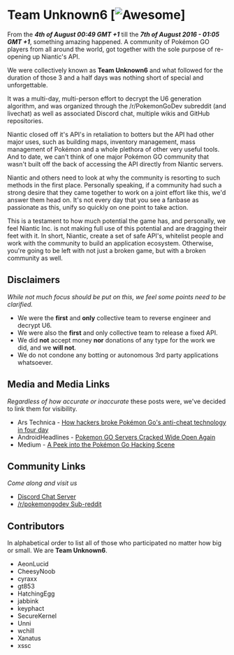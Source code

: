 # Team Unknown6 [![Awesome](https://cdn.rawgit.com/sindresorhus/awesome/d7305f38d29fed78fa85652e3a63e154dd8e8829/media/badge.svg)]

From the _**4th of August 00:49 GMT +1**_ till the _**7th of August 2016 - 01:05 GMT +1**_, something amazing happened.
A community of Pokémon GO players from all around the world, got together with the sole purpose of re-opening up Niantic's API.

We were collectively known as **Team Unknown6** and what followed for the duration of those 3 and a half days was nothing short of special and unforgettable.

It was a multi-day, multi-person effort to decrypt the U6 generation algorithm, and was organized through the /r/PokemonGoDev subreddit (and livechat) as well as associated Discord chat, multiple wikis and GitHub repositories.

Niantic closed off it's API's in retaliation to botters but the API had other major uses, such as building maps, inventory management, mass management of Pokémon and a whole plethora of other very useful tools.
And to date, we can't think of one major Pokémon GO community that wasn't built off the back of accessing the API directly from Niantic servers.

Niantic and others need to look at why the community is resorting to such methods in the first place.
Personally speaking, if a community had such a strong desire that they came together to work on a joint effort like this, we'd answer them head on.
It's not every day that you see a fanbase as passionate as this, unify so quickly on one point to take action.

This is a testament to how much potential the game has, and personally, we feel Niantic Inc. is not making full use of this potential and are dragging their feet with it.
In short, Niantic, create a set of safe API's, whitelist people and work with the community to build an application ecosystem.
Otherwise, you're going to be left with not just a broken game, but with a broken community as well.

## Disclaimers

_While not much focus should be put on this, we feel some points need to be clarified._

* We were the **first** and **only** collective team to reverse engineer and decrypt U6.
* We were also the **first** and only collective team to release a fixed API.
* We did **not** accept money **nor** donations of any type for the work we did, and we **will not**.
* We do not condone any botting or autonomous 3rd party applications whatsoever.

## Media and Media Links

_Regardless of how accurate or inaccurate_ these posts were, we've decided to link them for visibility.

* Ars Technica - [How hackers broke Pokémon Go's anti-cheat technology in four day](http://arstechnica.com/gaming/2016/08/anti-cheat-technology-stopped-pokemon-go-hackers-for-four-days)
* AndroidHeadlines - [Pokemon GO Servers Cracked Wide Open Again](http://www.androidheadlines.com/2016/08/pokemon-go-servers-cracked-wide-open.html)
* Medium - [A Peek into the Pokémon Go Hacking Scene](https://medium.com/@salqadri/a-peek-into-the-pok%C3%A9mon-go-hacking-scene-68d219134b14)


## Community Links ##

_Come along and visit us_

* [Discord Chat Server](https://discord.gg/dKTSHZC)
* [/r/pokemongodev Sub-reddit](https://www.reddit.com/r/pokemongodev/)

## Contributors

In alphabetical order to list all of those who participated no matter how big or small. We are **Team Unknown6**.

* AeonLucid
* CheesyNoob
* cyraxx
* gt853
* HatchingEgg
* jabbink
* keyphact
* SecureKernel
* Unni
* wchill
* Xanatus
* xssc
